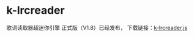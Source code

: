 # k-lrcreader
歌词读取器超迷你引擎
正式版（V1.8）已经发布，
下载链接：[k-lrcreader.js](https://raw.githubusercontent.com/KIPI-C/k-lrcreader/master/k-lrcreader%20V1.8.zip)

